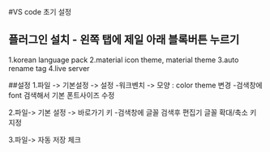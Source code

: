 #VS code 초기 설정

## 플러그인 설치 - 왼쪽 탭에 제일 아래 블록버튼 누르기
1.korean language pack
2.material icon theme, material theme
3.auto rename tag
4.live server

##설정
1.파일 -> 기본설정 -> 설정 
-워크벤치 -> 모양 : color theme 변경
-검색창에 font 검색해서 기본 폰트사이즈 수정

2.파일-> 기본 설정 -> 바로가기 키
-검색창에 글꼴 검색후 편집기 글꼴 확대/축소 키 지정


3.파일-> 자동 저장 체크


